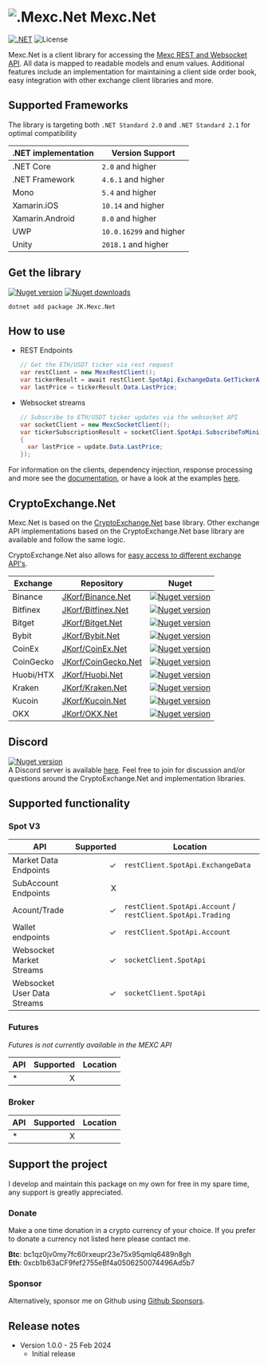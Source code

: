 # ![.Mexc.Net](https://github.com/JKorf/Mexc.Net/blob/main/Mexc.Net/Icon/icon.png?raw=true) Mexc.Net

[![.NET](https://img.shields.io/github/actions/workflow/status/JKorf/Mexc.Net/dotnet.yml?style=for-the-badge)](https://github.com/JKorf/Mexc.Net/actions/workflows/dotnet.yml) ![License](https://img.shields.io/github/license/JKorf/Mexc.Net?style=for-the-badge)

Mexc.Net is a client library for accessing the [Mexc REST and Websocket API](https://mexcdevelop.github.io/apidocs/spot_v3_en/#introduction). All data is mapped to readable models and enum values. Additional features include an implementation for maintaining a client side order book, easy integration with other exchange client libraries and more.

## Supported Frameworks
The library is targeting both `.NET Standard 2.0` and `.NET Standard 2.1` for optimal compatibility

|.NET implementation|Version Support|
|--|--|
|.NET Core|`2.0` and higher|
|.NET Framework|`4.6.1` and higher|
|Mono|`5.4` and higher|
|Xamarin.iOS|`10.14` and higher|
|Xamarin.Android|`8.0` and higher|
|UWP|`10.0.16299` and higher|
|Unity|`2018.1` and higher|

## Get the library
[![Nuget version](https://img.shields.io/nuget/v/jk.mexc.net.svg?style=for-the-badge)](https://www.nuget.org/packages/JK.Mexc.Net)  [![Nuget downloads](https://img.shields.io/nuget/dt/JK.Mexc.Net.svg?style=for-the-badge)](https://www.nuget.org/packages/JK.Mexc.Net)

	dotnet add package JK.Mexc.Net

## How to use
* REST Endpoints
	```csharp
	// Get the ETH/USDT ticker via rest request
	var restClient = new MexcRestClient();
	var tickerResult = await restClient.SpotApi.ExchangeData.GetTickerAsync("ETHUSDT");
	var lastPrice = tickerResult.Data.LastPrice;
	```
* Websocket streams
	```csharp
	// Subscribe to ETH/USDT ticker updates via the websocket API
	var socketClient = new MexcSocketClient();
	var tickerSubscriptionResult = socketClient.SpotApi.SubscribeToMiniTickerUpdatesAsync("ETHUSDT", (update) => 
	{
	  var lastPrice = update.Data.LastPrice;
	});
	```

For information on the clients, dependency injection, response processing and more see the [documentation](https://jkorf.github.io/CryptoExchange.Net), or have a look at the examples  [here](https://github.com/JKorf/CryptoExchange.Net/tree/master/Examples).

## CryptoExchange.Net
Mexc.Net is based on the [CryptoExchange.Net](https://github.com/JKorf/CryptoExchange.Net) base library. Other exchange API implementations based on the CryptoExchange.Net base library are available and follow the same logic.

CryptoExchange.Net also allows for [easy access to different exchange API's](https://jkorf.github.io/CryptoExchange.Net#idocs_common).

|Exchange|Repository|Nuget|
|--|--|--|
|Binance|[JKorf/Binance.Net](https://github.com/JKorf/Binance.Net)|[![Nuget version](https://img.shields.io/nuget/v/Binance.net.svg?style=flat-square)](https://www.nuget.org/packages/Binance.Net)|
|Bitfinex|[JKorf/Bitfinex.Net](https://github.com/JKorf/Bitfinex.Net)|[![Nuget version](https://img.shields.io/nuget/v/Bitfinex.net.svg?style=flat-square)](https://www.nuget.org/packages/Bitfinex.Net)|
|Bitget|[JKorf/Bitget.Net](https://github.com/JKorf/Bitget.Net)|[![Nuget version](https://img.shields.io/nuget/v/JK.Bitget.net.svg?style=flat-square)](https://www.nuget.org/packages/JK.Bitget.Net)|
|Bybit|[JKorf/Bybit.Net](https://github.com/JKorf/Bybit.Net)|[![Nuget version](https://img.shields.io/nuget/v/Bybit.net.svg?style=flat-square)](https://www.nuget.org/packages/Bybit.Net)|
|CoinEx|[JKorf/CoinEx.Net](https://github.com/JKorf/CoinEx.Net)|[![Nuget version](https://img.shields.io/nuget/v/CoinEx.net.svg?style=flat-square)](https://www.nuget.org/packages/CoinEx.Net)|
|CoinGecko|[JKorf/CoinGecko.Net](https://github.com/JKorf/CoinGecko.Net)|[![Nuget version](https://img.shields.io/nuget/v/CoinGecko.net.svg?style=flat-square)](https://www.nuget.org/packages/CoinGecko.Net)|
|Huobi/HTX|[JKorf/Huobi.Net](https://github.com/JKorf/Huobi.Net)|[![Nuget version](https://img.shields.io/nuget/v/Huobi.net.svg?style=flat-square)](https://www.nuget.org/packages/Huobi.Net)|
|Kraken|[JKorf/Kraken.Net](https://github.com/JKorf/Kraken.Net)|[![Nuget version](https://img.shields.io/nuget/v/KrakenExchange.net.svg?style=flat-square)](https://www.nuget.org/packages/KrakenExchange.Net)|
|Kucoin|[JKorf/Kucoin.Net](https://github.com/JKorf/Kucoin.Net)|[![Nuget version](https://img.shields.io/nuget/v/Kucoin.net.svg?style=flat-square)](https://www.nuget.org/packages/Kucoin.Net)|
|OKX|[JKorf/OKX.Net](https://github.com/JKorf/OKX.Net)|[![Nuget version](https://img.shields.io/nuget/v/JK.OKX.net.svg?style=flat-square)](https://www.nuget.org/packages/JK.OKX.Net)|

## Discord
[![Nuget version](https://img.shields.io/discord/847020490588422145?style=for-the-badge)](https://discord.gg/MSpeEtSY8t)  
A Discord server is available [here](https://discord.gg/MSpeEtSY8t). Feel free to join for discussion and/or questions around the CryptoExchange.Net and implementation libraries.

## Supported functionality

### Spot V3
|API|Supported|Location|
|--|--:|--|
|Market Data Endpoints|✓|`restClient.SpotApi.ExchangeData`|
|SubAccount Endpoints|X||
|Acount/Trade|✓|`restClient.SpotApi.Account` / `restClient.SpotApi.Trading`|
|Wallet endpoints|✓|`restClient.SpotApi.Account`|
|Websocket Market Streams|✓|`socketClient.SpotApi`|
|Websocket User Data Streams|✓|`socketClient.SpotApi`|

### Futures
*Futures is not currently available in the MEXC API*

|API|Supported|Location|
|--|--:|--|
|*|X||

### Broker
|API|Supported|Location|
|--|--:|--|
|*|X||

## Support the project
I develop and maintain this package on my own for free in my spare time, any support is greatly appreciated.

### Donate
Make a one time donation in a crypto currency of your choice. If you prefer to donate a currency not listed here please contact me.

**Btc**:  bc1qz0jv0my7fc60rxeupr23e75x95qmlq6489n8gh  
**Eth**:  0xcb1b63aCF9fef2755eBf4a0506250074496Ad5b7  

### Sponsor
Alternatively, sponsor me on Github using [Github Sponsors](https://github.com/sponsors/JKorf). 

## Release notes
* Version 1.0.0 - 25 Feb 2024
    * Initial release
